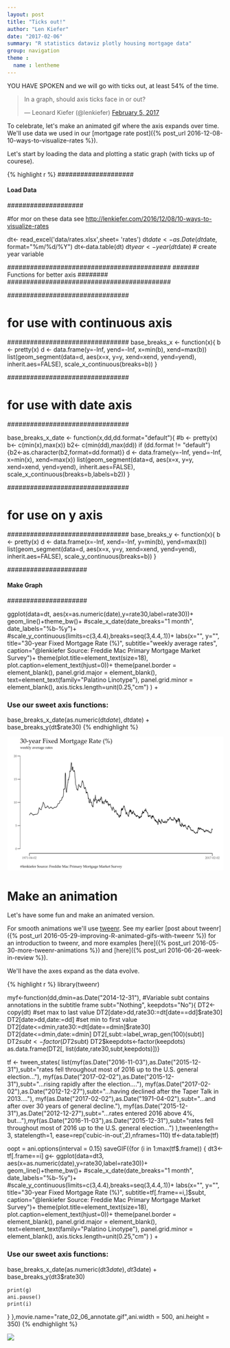 ```yaml
---
layout: post
title: "Ticks out!"
author: "Len Kiefer"
date: "2017-02-06"
summary: "R statistics dataviz plotly housing mortgage data"
group: navigation
theme :
  name : lentheme
---
```

  

  
YOU HAVE SPOKEN and we will go with ticks out, at least 54% of the time.

<!--html_preserve--><blockquote class="twitter-tweet" data-lang="en"><p lang="en" dir="ltr">In a graph, should axis ticks face in or out?</p>&mdash; Leonard Kiefer (@lenkiefer) <a href="https://twitter.com/lenkiefer/status/828283309193035780">February 5, 2017</a></blockquote>

<script async src="//platform.twitter.com/widgets.js" charset="utf-8"></script><!--/html_preserve-->

To celebrate, let's make an animated gif where the axis expands over time.  We'll use data we used in our [mortgage rate post]({% post_url 2016-12-08-10-ways-to-visualize-rates %}).

Let's start by loading the data and plotting a static graph (with ticks up of courese).


{% highlight r %}
####################
####  Load Data ####
####################

#for mor on these data see http://lenkiefer.com/2016/12/08/10-ways-to-visualize-rates

dt<- read_excel('data/rates.xlsx',sheet= 'rates')
dt$date<-as.Date(dt$date, format="%m/%d/%Y")
dt<-data.table(dt) 
dt$year<-year(dt$date) # create year variable

###########################################
#######  Functions for better axis ########
###########################################

################################
# for use with continuous axis
################################
base_breaks_x <- function(x){
  b <- pretty(x)
  d <- data.frame(y=-Inf, yend=-Inf, x=min(b), xend=max(b))
  list(geom_segment(data=d, aes(x=x, y=y, xend=xend, yend=yend), inherit.aes=FALSE),
       scale_x_continuous(breaks=b))
}

################################
# for use with date axis
################################

base_breaks_x_date <- function(x,dd,dd.format="default"){
  #b <- pretty(x)
  b<- c(min(x),max(x))
  b2<- c(min(dd),max(dd))
  if (dd.format != "default") {b2<-as.character(b2,format=dd.format)}
  d <- data.frame(y=-Inf, yend=-Inf, x=min(x), xend=max(x))
  list(geom_segment(data=d, aes(x=x, y=y, xend=xend, yend=yend), 
                    inherit.aes=FALSE),
       scale_x_continuous(breaks=b,labels=b2))
}

################################
# for use on y axis
################################
base_breaks_y <- function(x){
  b <- pretty(x)
  d <- data.frame(x=-Inf, xend=-Inf, y=min(b), yend=max(b))
  list(geom_segment(data=d, aes(x=x, y=y, xend=xend, yend=yend), inherit.aes=FALSE),
       scale_y_continuous(breaks=b))
}


#####################
####  Make Graph ####
#####################


ggplot(data=dt, aes(x=as.numeric(date),y=rate30,label=rate30))+
  geom_line()+theme_bw()+
  #scale_x_date(date_breaks="1 month", date_labels="%b-%y")+
  #scale_y_continuous(limits=c(3,4.4),breaks=seq(3,4.4,.1))+
   labs(x="", y="",
       title="30-year Fixed Mortgage Rate (%)",
       subtitle="weekly average rates",
       caption="@lenkiefer Source: Freddie Mac Primary Mortgage Market Survey")+
  theme(plot.title=element_text(size=18),
        plot.caption=element_text(hjust=0))+
  theme(panel.border = element_blank(),
        panel.grid.major = element_blank(),
                text=element_text(family="Palatino Linotype"),
        panel.grid.minor = element_blank(),
                axis.ticks.length=unit(0.25,"cm")        ) + 
  ### Use our sweet axis functions:
  base_breaks_x_date(as.numeric(dt$date),dt$date) +
  base_breaks_y(dt$rate30)
{% endhighlight %}

![plot of chunk unnamed-chunk-2](/img/Rfig/unnamed-chunk-2-1.svg)

# Make an animation

Let's have some fun and make an animated version.

For smooth animations we'll use [tweenr](https://cran.r-project.org/web/packages/tweenr/index.html). See my earlier [post about tweenr]({% post_url 2016-05-29-improving-R-animated-gifs-with-tweenr %}) for an introduction to tweenr, and more examples [here]({% post_url 2016-05-30-more-tweenr-animations %}) and [here]({% post_url 2016-06-26-week-in-review %}). 

We'll have the axes expand as the data evolve.


{% highlight r %}
library(tweenr)

myf<-function(dd,dmin=as.Date("2014-12-31"),
              #Variable subt contains annotations in the subtitle frame
              subt="Nothing",
              keepdots="No"){
  DT2<-copy(dt)
  #set max to last value
  DT2[date>dd,rate30:=dt[date==dd]$rate30]
  DT2[date>dd,date:=dd]
  #set min to first value
  DT2[date<=dmin,rate30:=dt[date==dmin]$rate30]
  DT2[date<=dmin,date:=dmin]
  DT2[,subt:=label_wrap_gen(100)(subt)]
  DT2$subt<-factor(DT2$subt)
  DT2$keepdots<-factor(keepdots)
  as.data.frame(DT2[, list(date,rate30,subt,keepdots)])}


tf <- tween_states(
  list(myf(as.Date("2016-11-03"),as.Date("2015-12-31"),subt="rates fell throughout most of 2016 up to the U.S. general election..."),
       myf(as.Date("2017-02-02"),as.Date("2015-12-31"),subt="...rising rapidly after the election...."),
       myf(as.Date("2017-02-02"),as.Date("2012-12-27"),subt="...having declined after the Taper Talk in 2013...."),
       myf(as.Date("2017-02-02"),as.Date("1971-04-02"),subt="...and after over 30 years of general decline."),
       myf(as.Date("2015-12-31"),as.Date("2012-12-27"),subt="...rates entered 2016 above 4%, but..."),myf(as.Date("2016-11-03"),as.Date("2015-12-31"),subt="rates fell throughout most of 2016 up to the U.S. general election...")
         ),tweenlength= 3, statelength=1, ease=rep('cubic-in-out',2),nframes=110)
tf<-data.table(tf)

oopt = ani.options(interval = 0.15)
saveGIF({for (i in 1:max(tf$.frame)) {
  dt3<-tf[.frame==i]
    g<-
      ggplot(data=dt3, aes(x=as.numeric(date),y=rate30,label=rate30))+
      geom_line()+theme_bw()+
  #scale_x_date(date_breaks="1 month", date_labels="%b-%y")+
  #scale_y_continuous(limits=c(3,4.4),breaks=seq(3,4.4,.1))+
   labs(x="", y="",
       title="30-year Fixed Mortgage Rate (%)",
        subtitle=tf[.frame==i,]$subt,
       caption="@lenkiefer Source: Freddie Mac Primary Mortgage Market Survey")+
  theme(plot.title=element_text(size=18),
        plot.caption=element_text(hjust=0))+
  theme(panel.border = element_blank(),
        panel.grid.major = element_blank(),
                text=element_text(family="Palatino Linotype"),
        panel.grid.minor = element_blank(),
        axis.ticks.length=unit(0.25,"cm")        ) + 
  ### Use our sweet axis functions:
  base_breaks_x_date(as.numeric(dt3$date),dt3$date) +
  base_breaks_y(dt3$rate30)
    
    print(g)
    ani.pause()
    print(i)
  }
},movie.name="rate_02_06_annotate.gif",ani.width = 500, ani.height = 350)
{% endhighlight %}

<img src="{{ site.url}}/img/charts_feb_6_2017/rate_02_06_annotate.gif">

